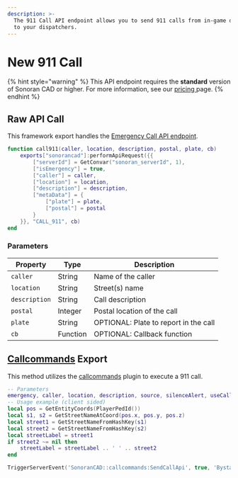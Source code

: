 ```yaml
---
description: >-
  The 911 Call API endpoint allows you to send 911 calls from in-game directly
  to your dispatchers.
---
```


# New 911 Call

{% hint style="warning" %}
This API endpoint requires the **standard** version of Sonoran CAD or higher. For more information, see our [pricing ](../../../../../../pricing/faq/)page.
{% endhint %}

## Raw API Call&#x20;

This framework export handles the [Emergency Call API endpoint](../../../../api-endpoints/emergency/dispatch-and-emergency-calls/911-call.md).

```lua
function call911(caller, location, description, postal, plate, cb)
    exports["sonorancad"]:performApiRequest({{
        ["serverId"] = GetConvar("sonoran_serverId", 1),
        ["isEmergency"] = true,
        ["caller"] = caller,
        ["location"] = location,
        ["description"] = description,
        ["metaData"] = {
            ["plate"] = plate,
            ["postal"] = postal
        }
    }}, "CALL_911", cb)
end
```

### Parameters

| Property      | Type     | Description                           |
| ------------- | -------- | ------------------------------------- |
| `caller`      | String   | Name of the caller                    |
| `location`    | String   | Street(s) name                        |
| `description` | String   | Call description                      |
| `postal`      | Integer  | Postal location of the call           |
| `plate`       | String   | OPTIONAL: Plate to report in the call |
| `cb`          | Function | OPTIONAL: Callback function           |



## [Callcommands](https://github.com/Sonoran-Software/sonoran\_callcommands) Export

This method utilizes the [callcommands](https://github.com/Sonoran-Software/sonoran\_callcommands) plugin to execute a 911 call.

```lua
-- Parameters
emergency, caller, location, description, source, silenceAlert, useCallLocation type
-- Usage example (client sided)
local pos = GetEntityCoords(PlayerPedId())
local s1, s2 = GetStreetNameAtCoord(pos.x, pos.y, pos.z)
local street1 = GetStreetNameFromHashKey(s1)
local street2 = GetStreetNameFromHashKey(s2)
local streetLabel = street1
if street2 ~= nil then
	streetLabel = streetLabel .. ' ' .. street2
end

TriggerServerEvent('SonoranCAD::callcommands:SendCallApi', true, 'Bystander', streetLabel, 'Someone is selling drugs on the street', GetPlayerServerId(PlayerId()), nil, nil, '911')
```
